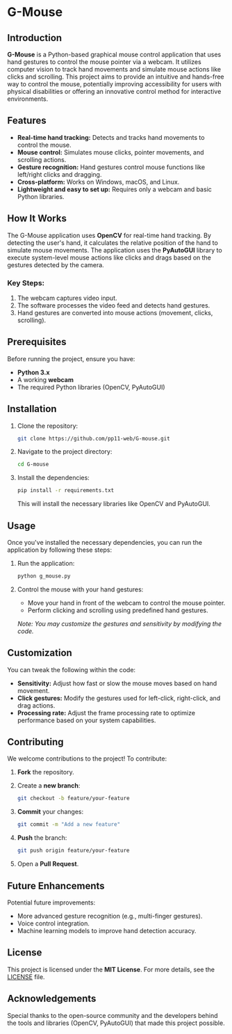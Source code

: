 # G-Mouse

## Introduction

**G-Mouse** is a Python-based graphical mouse control application that uses hand gestures to control the mouse pointer via a webcam. It utilizes computer vision to track hand movements and simulate mouse actions like clicks and scrolling. This project aims to provide an intuitive and hands-free way to control the mouse, potentially improving accessibility for users with physical disabilities or offering an innovative control method for interactive environments.

## Features

- **Real-time hand tracking:** Detects and tracks hand movements to control the mouse.
- **Mouse control:** Simulates mouse clicks, pointer movements, and scrolling actions.
- **Gesture recognition:** Hand gestures control mouse functions like left/right clicks and dragging.
- **Cross-platform:** Works on Windows, macOS, and Linux.
- **Lightweight and easy to set up:** Requires only a webcam and basic Python libraries.

## How It Works

The G-Mouse application uses **OpenCV** for real-time hand tracking. By detecting the user's hand, it calculates the relative position of the hand to simulate mouse movements. The application uses the **PyAutoGUI** library to execute system-level mouse actions like clicks and drags based on the gestures detected by the camera.

### Key Steps:
1. The webcam captures video input.
2. The software processes the video feed and detects hand gestures.
3. Hand gestures are converted into mouse actions (movement, clicks, scrolling).

## Prerequisites

Before running the project, ensure you have:

- **Python 3.x**
- A working **webcam**
- The required Python libraries (OpenCV, PyAutoGUI)

## Installation

1. Clone the repository:

    ```bash
    git clone https://github.com/pp11-web/G-mouse.git
    ```

2. Navigate to the project directory:

    ```bash
    cd G-mouse
    ```

3. Install the dependencies:

    ```bash
    pip install -r requirements.txt
    ```

    This will install the necessary libraries like OpenCV and PyAutoGUI.

## Usage

Once you've installed the necessary dependencies, you can run the application by following these steps:

1. Run the application:

    ```bash
    python g_mouse.py
    ```

2. Control the mouse with your hand gestures:
   - Move your hand in front of the webcam to control the mouse pointer.
   - Perform clicking and scrolling using predefined hand gestures.
   
   *Note: You may customize the gestures and sensitivity by modifying the code.*

## Customization

You can tweak the following within the code:
- **Sensitivity:** Adjust how fast or slow the mouse moves based on hand movement.
- **Click gestures:** Modify the gestures used for left-click, right-click, and drag actions.
- **Processing rate:** Adjust the frame processing rate to optimize performance based on your system capabilities.

## Contributing

We welcome contributions to the project! To contribute:

1. **Fork** the repository.
2. Create a **new branch**:

    ```bash
    git checkout -b feature/your-feature
    ```

3. **Commit** your changes:

    ```bash
    git commit -m "Add a new feature"
    ```

4. **Push** the branch:

    ```bash
    git push origin feature/your-feature
    ```

5. Open a **Pull Request**.

## Future Enhancements

Potential future improvements:
- More advanced gesture recognition (e.g., multi-finger gestures).
- Voice control integration.
- Machine learning models to improve hand detection accuracy.

## License

This project is licensed under the **MIT License**. For more details, see the [LICENSE](LICENSE) file.

## Acknowledgements

Special thanks to the open-source community and the developers behind the tools and libraries (OpenCV, PyAutoGUI) that made this project possible.

